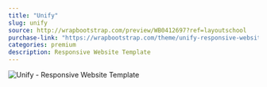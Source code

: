```yaml
---
title: "Unify"
slug: unify
source: http://wrapbootstrap.com/preview/WB0412697?ref=layoutschool
purchase-link: "https://wrapbootstrap.com/theme/unify-responsive-website-template-WB0412697?ref=layoutschool"
categories: premium
description: Responsive Website Template
---
```


<img src="http://sbootstrap.layoutschoolc.netdna-cdn.com/assets/img/premium/unify.jpg" class="img-responsive" alt="Unify - Responsive Website Template">